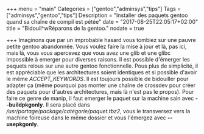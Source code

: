 +++
menu = "main"
Categories = ["gentoo","adminsys","tips"]
Tags = ["adminsys","gentoo","tips"]
Description = "Installer des paquets gentoo quand sa chaîne de compil est pétée"
date = "2017-08-25T22:05:17+02:00"
title = "Bidouil^wRéparons de la gentoo."
nodate = true

+++
Imaginons que par un improbable hasard vous tombiez sur une pauvre petite gentoo abandonnée. Vous voulez faire la mise à jour et là, pas ici, mais là, vous vous apercevez que vous avez une glib et une glibc impossible à emerger pour diverses raisons. Il est possible d'émerger les paquets relous sur une autre gentoo fonctionnelle. Pous plus de simplicité, il est appréciable que les architectures soient identiques et si possible d'avoir le même *ACCEPT_KEYWORDS*. Il est toujours possible de bidouiller pour adapter ça (même pourquoi pas monter une chaîne de crossdev pour créer des paquets pour d'autres architectures, mais là n'est pas le propos).
Pour faire ce genre de manip, il faut emerger le paquet sur la machine sain avec **--buildpkgonly**. Il sera placé dans */usr/portage/package/catégorie/paquet.tbz2*, vous le transversez vers la machine foireuse dans le même dossier et vous l'émergez avec **--usepkgonly**.

